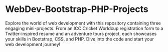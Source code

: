 # WebDev-Bootstrap-PHP-Projects
 Explore the world of web development with this repository containing three engaging mini-projects. From an ICC Cricket Worldcup registration form to a Twitter-inspired resume and an adventure tours project, each showcases your skills in Bootstrap, CSS, and PHP. Dive into the code and start your web development journey!
